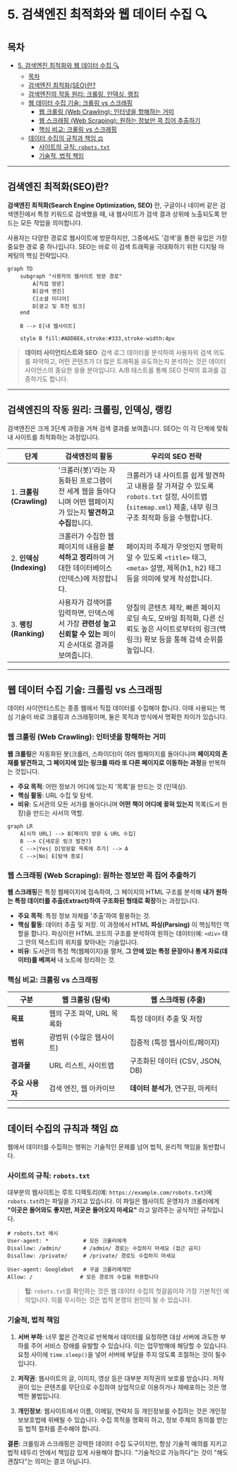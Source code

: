 # 5. 검색엔진 최적화와 웹 데이터 수집 🔍

## 목차
- [5. 검색엔진 최적화와 웹 데이터 수집 🔍](#5-검색엔진-최적화와-웹-데이터-수집-)
  - [목차](#목차)
  - [검색엔진 최적화(SEO)란?](#검색엔진-최적화seo란)
  - [검색엔진의 작동 원리: 크롤링, 인덱싱, 랭킹](#검색엔진의-작동-원리-크롤링-인덱싱-랭킹)
  - [웹 데이터 수집 기술: 크롤링 vs 스크래핑](#웹-데이터-수집-기술-크롤링-vs-스크래핑)
    - [웹 크롤링 (Web Crawling): 인터넷을 항해하는 거미](#웹-크롤링-web-crawling-인터넷을-항해하는-거미)
    - [웹 스크래핑 (Web Scraping): 원하는 정보만 콕 집어 추출하기](#웹-스크래핑-web-scraping-원하는-정보만-콕-집어-추출하기)
    - [핵심 비교: 크롤링 vs 스크래핑](#핵심-비교-크롤링-vs-스크래핑)
  - [데이터 수집의 규칙과 책임 ⚖️](#데이터-수집의-규칙과-책임-️)
    - [사이트의 규칙: `robots.txt`](#사이트의-규칙-robotstxt)
    - [기술적, 법적 책임](#기술적-법적-책임)

---

## 검색엔진 최적화(SEO)란?

**검색엔진 최적화(Search Engine Optimization, SEO)**  란, 구글이나 네이버 같은 검색엔진에서 특정 키워드로 검색했을 때, 내 웹사이트가 검색 결과 상위에 노출되도록 만드는 모든 작업을 의미합니다.

사용자는 다양한 경로로 웹사이트에 방문하지만, 그중에서도 '검색'을 통한 유입은 가장 중요한 경로 중 하나입니다. SEO는 바로 이 검색 트래픽을 극대화하기 위한 디지털 마케팅의 핵심 전략입니다.

```mermaid
graph TD
    subgraph "사용자의 웹사이트 방문 경로"
        A[직접 방문]
        B[검색 엔진]
        C[소셜 미디어]
        D[광고 및 추천 링크]
    end
    
    B --> E[내 웹사이트]

    style B fill:#ADD8E6,stroke:#333,stroke-width:4px
```

> **데이터 사이언티스트와 SEO**: 검색 로그 데이터를 분석하여 사용자의 검색 의도를 파악하고, 어떤 콘텐츠가 더 많은 트래픽을 유도하는지 분석하는 것은 데이터 사이언스의 중요한 응용 분야입니다. A/B 테스트를 통해 SEO 전략의 효과를 검증하기도 합니다.

---

## 검색엔진의 작동 원리: 크롤링, 인덱싱, 랭킹

검색엔진은 크게 3단계 과정을 거쳐 검색 결과를 보여줍니다. SEO는 이 각 단계에 맞춰 내 사이트를 최적화하는 과정입니다.

| 단계 | 검색엔진의 활동 | 우리의 SEO 전략 |
|---|---|---|
| 1. **크롤링 (Crawling)**  | '크롤러(봇)'라는 자동화된 프로그램이 전 세계 웹을 돌아다니며 어떤 웹페이지가 있는지 **발견하고 수집**합니다. | 크롤러가 내 사이트를 쉽게 발견하고 내용을 잘 가져갈 수 있도록 `robots.txt` 설정, 사이트맵(`sitemap.xml`) 제출, 내부 링크 구조 최적화 등을 수행합니다. |
| 2. **인덱싱 (Indexing)**  | 크롤러가 수집한 웹페이지의 내용을 **분석하고 정리**하여 거대한 데이터베이스(인덱스)에 저장합니다. | 페이지의 주제가 무엇인지 명확히 알 수 있도록 `<title>` 태그, `<meta>` 설명, 제목(h1, h2) 태그 등을 의미에 맞게 작성합니다. |
| 3. **랭킹 (Ranking)**  | 사용자가 검색어를 입력하면, 인덱스에서 가장 **관련성 높고 신뢰할 수 있는** 페이지 순서대로 결과를 보여줍니다. | 양질의 콘텐츠 제작, 빠른 페이지 로딩 속도, 모바일 최적화, 다른 신뢰도 높은 사이트로부터의 링크(백링크) 확보 등을 통해 검색 순위를 높입니다. |

---

## 웹 데이터 수집 기술: 크롤링 vs 스크래핑

데이터 사이언티스트는 종종 웹에서 직접 데이터를 수집해야 합니다. 이때 사용되는 핵심 기술이 바로 크롤링과 스크래핑이며, 둘은 목적과 방식에서 명확한 차이가 있습니다.

### 웹 크롤링 (Web Crawling): 인터넷을 항해하는 거미

**웹 크롤링**은 자동화된 봇(크롤러, 스파이더)이 여러 웹페이지를 돌아다니며 **페이지의 존재를 발견하고, 그 페이지에 있는 링크를 따라 또 다른 페이지로 이동하는 과정**을 반복하는 것입니다.

- **주요 목적**: 어떤 정보가 어디에 있는지 '목록'을 만드는 것 (인덱싱).
- **핵심 활동**: URL 수집 및 탐색.
- **비유**: 도서관의 모든 서가를 돌아다니며 **어떤 책이 어디에 꽂혀 있는지** 목록(도서 원장)을 만드는 사서의 역할.

```mermaid
graph LR
    A[시작 URL] --> B[페이지 방문 & URL 수집]
    B --> C{새로운 링크 발견?}
    C -->|Yes| D[방문할 목록에 추가] --> A
    C -->|No| E[탐색 종료]
```

### 웹 스크래핑 (Web Scraping): 원하는 정보만 콕 집어 추출하기

**웹 스크래핑**은 특정 웹페이지에 접속하여, 그 페이지의 HTML 구조를 분석해 **내가 원하는 특정 데이터를 추출(Extract)하여 구조화된 형태로 확장**하는 과정입니다.

- **주요 목적**: 특정 정보 자체를 '추출'하여 활용하는 것.
- **핵심 활동**: 데이터 추출 및 저장. 이 과정에서 HTML **파싱(Parsing)**  이 핵심적인 역할을 합니다. 파싱이란 HTML 코드의 구조를 분석하여 원하는 데이터(예: `<div>` 태그 안의 텍스트)의 위치를 찾아내는 기술입니다.
- **비유**: 도서관의 특정 책(웹페이지)을 펼쳐, **그 안에 있는 특정 문장이나 통계 자료(데이터)를 베껴서** 내 노트에 정리하는 것.

### 핵심 비교: 크롤링 vs 스크래핑

| 구분 | 웹 크롤링 (탐색) | 웹 스크래핑 (추출) |
|---|---|---|
| **목표** | 웹의 구조 파악, URL 목록화 | 특정 데이터 추출 및 저장 |
| **범위** | 광범위 (수많은 웹사이트) | 집중적 (특정 웹사이트/페이지) |
| **결과물** | URL 리스트, 사이트맵 | 구조화된 데이터 (CSV, JSON, DB) |
| **주요 사용자** | 검색 엔진, 웹 아카이브 | **데이터 분석가**, 연구원, 마케터 |

---

## 데이터 수집의 규칙과 책임 ⚖️

웹에서 데이터를 수집하는 행위는 기술적인 문제를 넘어 법적, 윤리적 책임을 동반합니다.

### 사이트의 규칙: `robots.txt`

대부분의 웹사이트는 루트 디렉토리(예: `https://example.com/robots.txt`)에 `robots.txt`라는 파일을 가지고 있습니다. 이 파일은 웹사이트 운영자가 크롤러에게 **"이곳은 들어와도 좋지만, 저곳은 들어오지 마세요"**  라고 알려주는 공식적인 규칙입니다.

```
# robots.txt 예시
User-agent: *           # 모든 크롤러에게
Disallow: /admin/       # /admin/ 경로는 수집하지 마세요 (접근 금지)
Disallow: /private/     # /private/ 경로도 수집하지 마세요

User-agent: Googlebot   # 구글 크롤러에게만
Allow: /               # 모든 경로의 수집을 허용합니다
```

> **팁**: `robots.txt`를 확인하는 것은 웹 데이터 수집의 첫걸음이자 가장 기본적인 예의입니다. 이를 무시하는 것은 법적 분쟁의 원인이 될 수 있습니다.

### 기술적, 법적 책임

1.  **서버 부하**: 너무 짧은 간격으로 반복해서 데이터를 요청하면 대상 서버에 과도한 부하를 주어 서비스 장애를 유발할 수 있습니다. 이는 업무방해에 해당할 수 있습니다. 요청 사이에 `time.sleep()`을 넣어 서버에 부담을 주지 않도록 조절하는 것이 필수입니다.

2.  **저작권**: 웹사이트의 글, 이미지, 영상 등은 대부분 저작권의 보호를 받습니다. 저작권이 있는 콘텐츠를 무단으로 수집하여 상업적으로 이용하거나 재배포하는 것은 명백한 불법입니다.

3.  **개인정보**: 웹사이트에서 이름, 이메일, 연락처 등 개인정보를 수집하는 것은 개인정보보호법에 위배될 수 있습니다. 수집 목적을 명확히 하고, 정보 주체의 동의를 받는 등 법적 절차를 준수해야 합니다.

**결론**: 크롤링과 스크래핑은 강력한 데이터 수집 도구이지만, 항상 기술적 예의를 지키고 법적 테두리 안에서 책임감 있게 사용해야 합니다. "기술적으로 가능하다"는 것이 "해도 괜찮다"는 의미는 결코 아닙니다.